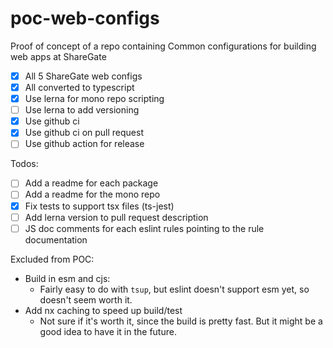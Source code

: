 # poc-web-configs
Proof of concept of a repo containing Common configurations for building web apps at ShareGate

- [X] All 5 ShareGate web configs
- [X] All converted to typescript
- [X] Use lerna for mono repo scripting
- [ ] Use lerna to add versioning
- [X] Use github ci
- [X] Use github ci on pull request
- [ ] Use github action for release

Todos: 
- [ ] Add a readme for each package
- [ ] Add a readme for the mono repo
- [X] Fix tests to support tsx files (ts-jest)
- [ ] Add lerna version to pull request description
- [ ] JS doc comments for each eslint rules pointing to the rule documentation

Excluded from POC: 
- Build in esm and cjs:
  - Fairly easy to do with `tsup`, but eslint doesn't support esm yet, so doesn't seem worth it.
- Add nx caching to speed up build/test
  - Not sure if it's worth it, since the build is pretty fast. But it might be a good idea to have it in the future.
